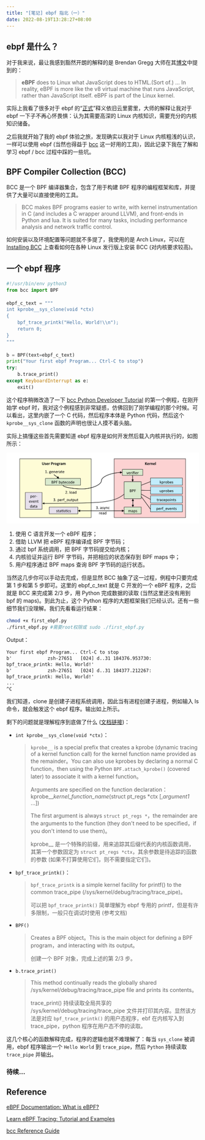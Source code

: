 ```yaml
---
title: "[笔记] ebpf 指北（一）"
date: 2022-08-19T13:28:27+08:00
---
```


## ebpf 是什么？

对于我来说，最让我感到豁然开朗的解释的是 Brendan Gregg 大师在其[博文](https://www.brendangregg.com/blog/2019-01-01/learn-ebpf-tracing.html)中提到的：

> **eBPF** does to Linux what JavaScript does to HTML.(Sort of.) … In reality, eBPF is more like the v8 virtual machine that runs JavaScript, rather than JavaScript itself. eBPF is part of the Linux kernel.

实际上我看了很多对于 ebpf 的“[正式](https://ebpf.io/what-is-ebpf#what-is-ebpf)”释义依旧云里雾里，大师的解释让我对于 ebpf 一下子不再心怀畏惧：认为其需要高深的 Linux 内核知识，需要充分的内核知识储备。

之后我就开始了我的 ebpf 体验之旅，发现确实以我对于 Linux 内核粗浅的认识，一样可以使用 ebpf (当然也得益于 [bcc](https://github.com/iovisor/bcc) 这一好用的工具)，因此记录下我在了解和学习 ebpf / bcc 过程中踩的一些坑。

## BPF Compiler Collection (BCC)

BCC 是一个 BPF 编译器集合，包含了用于构建 BPF 程序的编程框架和库，并提供了大量可以直接使用的工具。

> BCC makes BPF programs easier to write, with kernel instrumentation in C (and includes a C wrapper around LLVM), and front-ends in Python and lua. It is suited for many tasks, including performance analysis and network traffic control.

如何安装以及环境配置等问题就不多提了，我使用的是 Arch Linux，可以在 [Installing BCC](https://github.com/iovisor/bcc/blob/master/INSTALL.md) 上查看如何在各种 Linux 发行版上安装 BCC (对内核要求较高)。

## 一个 ebpf 程序

```python
#!/usr/bin/env python3
from bcc import BPF

ebpf_c_text = """
int kprobe__sys_clone(void *ctx)
{
    bpf_trace_printk("Hello, World!\\n");
    return 0;
}
"""

b = BPF(text=ebpf_c_text)
print("Your first ebpf Program... Ctrl-C to stop")
try:
    b.trace_print()
except KeyboardInterrupt as e:
    exit()
```

这个程序稍微改造了一下 [bcc Python Developer Tutorial](https://github.com/iovisor/bcc/blob/master/docs/tutorial_bcc_python_developer.md) 的第一个例程，在刚开始学 ebpf 时，我对这个例程感到非常疑惑，仿佛回到了刚学编程的那个时候。可以看出，这里内嵌了一个 C 代码，然后程序本体是 Python 代码，然后这个 `kprobe__sys_clone` 函数的声明也很让人摸不着头脑。

实际上搞懂这些首先需要知道 ebpf 程序是如何开发然后载入内核并执行的，如图所示：

![ebpf](ebpf.png)

1. 使用 C 语言开发一个 eBPF 程序；
2. 借助 LLVM 把 eBPF 程序编译成 BPF 字节码；
3. 通过 bpf 系统调用，把 BPF 字节码提交给内核；
4. 内核验证并运行 BPF 字节码，并把相应的状态保存到 BPF maps 中；
5. 用户程序通过 BPF maps 查询 BPF 字节码的运行状态。

当然这几步你可以手动去完成，但是显然 BCC 抽象了这一过程，例程中只要完成第 1 步和第 5 步即可。这里的 ebpf_c_text 就是 C 开发的一个 eBPF 程序，之后就是 BCC 来完成第 2/3 步，用 Python 完成数据的读取 (当然这里还没有用到 bpf 的 maps)。到此为止，这个 Python 程序的大题框架我们已经认识。还有一些细节我们没理解。我们先看看运行结果：

```bash
chmod +x first_ebpf.py
./first_ebpf.py #需要root权限或 sudo ./first_ebpf.py
```

Output：

```text
Your first ebpf Program... Ctrl-C to stop
b'             zsh-27651   [024] d..31 184376.953730: bpf_trace_printk: Hello, World!'
b'             zsh-27651   [024] d..31 184377.212267: bpf_trace_printk: Hello, World!'
...
^C
```

我们知道，clone 是创建子进程系统调用，因此当有进程创建子进程，例如输入 ls 命令，就会触发这个 ebpf 程序。输出如上所示。

剩下的问题就是理解程序到底做了什么 ([文档链接](https://github.com/iovisor/bcc/blob/master/docs/reference_guide.md))：

+ `int kprobe__sys_clone(void *ctx)`：

    > `kprobe__` is a special prefix that creates a kprobe (dynamic tracing of a kernel function call) for the kernel function name provided as the remainder。You can also use kprobes by declaring a normal C function，then using the Python `BPF.attach_kprobe()` (covered later) to associate it with a kernel function。
    >
    > Arguments are specified on the function declaration：kprobe__*kernel_function_name*(struct pt_regs *ctx [,*argument1* ...])
    >
    > The first argument is always `struct pt_regs *`，the remainder are the arguments to the function (they don't need to be specified，if you don't intend to use them)。
    >
    > kprobe__ 是一个特殊的前缀，用来追踪其后缀代表的内核函数调用，其第一个参数固定为 `struct pt_regs *ctx`，其余参数是待追踪的函数的参数 (如果不打算使用它们，则不需要指定它们)。

+ `bpf_trace_printk()`：

    > `bpf_trace_printk` is a simple kernel facility for printf() to the common trace_pipe (/sys/kernel/debug/tracing/trace_pipe)。
    >
    > 可以把 `bpf_trace_printk()` 简单理解为 ebpf 专用的 printf，但是有许多限制，一般只在调试时使用 (参考文档)

+ `BPF()`

    > Creates a BPF object。This is the main object for defining a BPF program，and interacting with its output。
    >
    > 创建一个 BPF 对象，完成上述的第 2/3 步。

+ `b.trace_print()`

    > This method continually reads the globally shared /sys/kernel/debug/tracing/trace_pipe file and prints its contents。
    >
    > trace_print() 持续读取全局共享的 /sys/kernel/debug/tracing/trace_pipe 文件并打印其内容。显然该方法是对应 `bpf_trace_printk()` 的用户态程序，ebf 在内核写入到 trace_pipe，python 程序在用户态不停的读取。

这几个核心的函数解释完成，程序的逻辑也就不难理解了：每当 `sys_clone` 被调用，ebpf 程序输出一个 `Hello World` 到 `trace_pipe`，然后 `Python` 持续读取 `trace_pipe` 并输出。

### 待续…

## Reference

[eBPF Documentation: What is eBPF?](https://ebpf.io/what-is-ebpf)

[Learn eBPF Tracing: Tutorial and Examples](https://www.brendangregg.com/blog/2019-01-01/learn-ebpf-tracing.html)

[bcc Reference Guide](https://github.com/iovisor/bcc/blob/master/docs/reference_guide.md)
